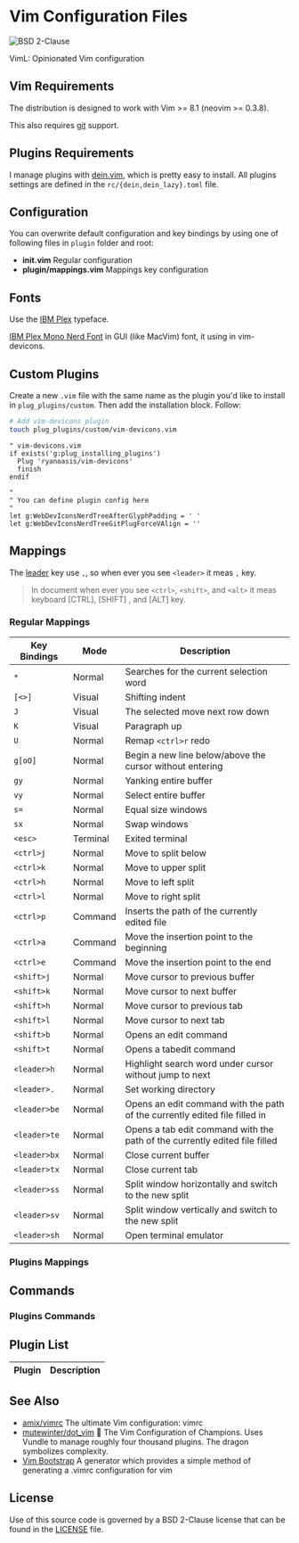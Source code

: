 # Vim Configuration Files

![](https://img.shields.io/badge/License-BSD%202--Clause-blue.svg?style=flat-square "BSD 2-Clause")

VimL: Opinionated Vim configuration

## Vim Requirements

The distribution is designed to work with Vim >= 8.1 (neovim >= 0.3.8).

This also requires [git](https://git-scm.com) support.

## Plugins Requirements

I manage plugins with [dein.vim](https://github.com/Shougo/dein.vim), which is pretty easy to install.
All plugins settings are defined in the `rc/{dein,dein_lazy}.toml` file.

## Configuration

You can overwrite default configuration and key bindings by using one of
following files in `plugin` folder and root:

- **init.vim** Regular configuration
- **plugin/mappings.vim** Mappings key configuration

## Fonts

Use the [IBM Plex](https://github.com/IBM/plex) typeface.

[IBM Plex Mono Nerd Font](https://github.com/ryanoasis/nerd-fonts/tree/master/patched-fonts/IBMPlexMono/Mono/complete)
in GUI (like MacVim) font, it using in vim-devicons.

## Custom Plugins

Create a new `.vim` file with the same name as the plugin you'd like to install
in `plug_plugins/custom`. Then add the installation block. Follow:

```sh
# Add vim-devicons plugin
touch plug_plugins/custom/vim-devicons.vim
```

```vim
" vim-devicons.vim
if exists('g:plug_installing_plugins')
  Plug 'ryanoasis/vim-devicons'
  finish
endif

"
" You can define plugin config here
"
let g:WebDevIconsNerdTreeAfterGlyphPadding = ' '
let g:WebDevIconsNerdTreeGitPlugForceVAlign = ''
```

## Mappings

The [leader](http://learnvimscriptthehardway.stevelosh.com/chapters/06.html#leader) key use `,`,
so when ever you see `<leader>` it meas `,` key.

> In document when ever you see `<ctrl>`, `<shift>`, and `<alt>` it meas keyboard \[CTRL\], \[SHIFT\]
> , and \[ALT\] key.

### Regular Mappings

| Key Bindings   | Mode          | Description                                                                |
| -------------- | ------------- | -------------------------------------------------------------------------- |
| `*`            | Normal        | Searches for the current selection word                                    |
| `[<>]`         | Visual        | Shifting indent                                                            |
| `J`            | Visual        | The selected move next row down                                            |
| `K`            | Visual        | Paragraph up                                                               |
| `U`            | Normal        | Remap `<ctrl>r` redo                                                       |
| `g[oO]`        | Normal        | Begin a new line below/above the cursor without entering                   |
| `gy`           | Normal        | Yanking entire buffer                                                      |
| `vy`           | Normal        | Select entire buffer                                                       |
| `s=`           | Normal        | Equal size windows                                                         |
| `sx`           | Normal        | Swap windows                                                               |
| `<esc>`        | Terminal      | Exited terminal                                                            |
| `<ctrl>j`      | Normal        | Move to split below                                                        |
| `<ctrl>k`      | Normal        | Move to upper split                                                        |
| `<ctrl>h`      | Normal        | Move to left split                                                         |
| `<ctrl>l`      | Normal        | Move to right split                                                        |
| `<ctrl>p`      | Command       | Inserts the path of the currently edited file                              |
| `<ctrl>a`      | Command       | Move the insertion point to the beginning                                  |
| `<ctrl>e`      | Command       | Move the insertion point to the end                                        |
| `<shift>j`     | Normal        | Move cursor to previous buffer                                             |
| `<shift>k`     | Normal        | Move cursor to next buffer                                                 |
| `<shift>h`     | Normal        | Move cursor to previous tab                                                |
| `<shift>l`     | Normal        | Move cursor to next tab                                                    |
| `<shift>b`     | Normal        | Opens an edit command                                                      |
| `<shift>t`     | Normal        | Opens a tabedit command                                                    |
| `<leader>h`    | Normal        | Highlight search word under cursor without jump to next                    |
| `<leader>.`    | Normal        | Set working directory                                                      |
| `<leader>be`   | Normal        | Opens an edit command with the path of the currently edited file filled in |
| `<leader>te`   | Normal        | Opens a tab edit command with the path of the currently edited file filled |
| `<leader>bx`   | Normal        | Close current buffer                                                       |
| `<leader>tx`   | Normal        | Close current tab                                                          |
| `<leader>ss`   | Normal        | Split window horizontally and switch to the new split                      |
| `<leader>sv`   | Normal        | Split window vertically and switch to the new split                        |
| `<leader>sh`   | Normal        | Open terminal emulator                                                     |

### Plugins Mappings

## Commands

### Plugins Commands

## Plugin List

<!-- prettier-ignore-start -->
<!-- PLUGIN_LIST_BEGIN -->
| Plugin | Description |
| ------ | ----------- |
<!-- PLUGIN_LIST_END -->
<!-- prettier-ignore-end -->

## See Also

- [amix/vimrc](https://github.com/amix/vimrc) The ultimate Vim configuration: vimrc
- [mutewinter/dot_vim](https://github.com/mutewinter/dot_vim) 🐉 The Vim Configuration of Champions.
  Uses Vundle to manage roughly four thousand plugins. The dragon symbolizes complexity.
- [Vim Bootstrap](https://vim-bootstrap.com) A generator which provides a simple method of generating
  a .vimrc configuration for vim

## License

Use of this source code is governed by a BSD 2-Clause license that can be
found in the [LICENSE](./LICENSE) file.

<!--
References Link
-->

<!--
Plugins Link
-->

<!--
[//]: <> vim: set nofoldenable ft=markdown :
-->
